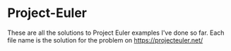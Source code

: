 # Project-Euler
These are all the solutions to Project Euler examples I've done so far.
Each file name is the solution for the problem on https://projecteuler.net/
